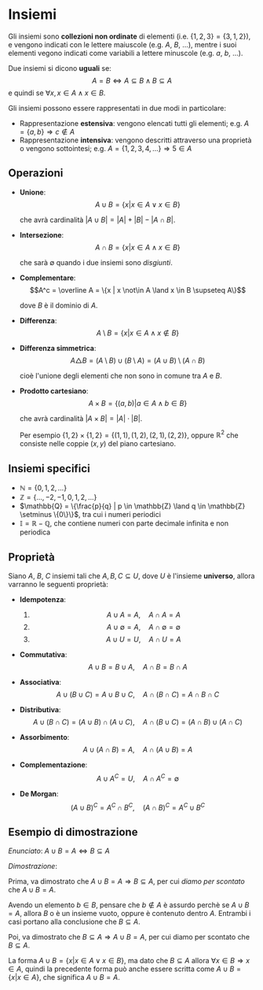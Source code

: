# Insiemi

Gli insiemi sono **collezioni non ordinate** di elementi (i.e. $\{1, 2, 3\} = \{3, 1, 2\}$), e vengono indicati con le lettere maiuscole (e.g. $A$, $B$, ...), mentre i suoi elementi vegono indicati come variabili a lettere minuscole (e.g. $a$, $b$, ...).

Due insiemi si dicono **uguali** se:
$$A = B \Leftrightarrow A \subseteq B \land B \subseteq A$$
e quindi se $\forall x, x \in A \land x \in B$.

Gli insiemi possono essere rappresentati in due modi in particolare:
- Rappresentazione **estensiva**: vengono elencati tutti gli elementi; e.g. $A = \{a, b\} \Rightarrow c \not\in A$
- Rappresentazione **intensiva**: vengono descritti attraverso una proprietà o vengono sottointesi; e.g. $A = \{1, 2, 3, 4, ...\} \Rightarrow 5 \in A$

## Operazioni

- **Unione**:
	$$A \cup B = \{x | x \in A \lor x \in B\}$$

	che avrà cardinalità $|A \cup B| = |A| + |B| - |A \cap B|$.

- **Intersezione**:
	$$A \cap B = \{x | x \in A \land x \in B\}$$

	che sarà $\emptyset$ quando i due insiemi sono _disgiunti_.

- **Complementare**:
	$$A^c = \overline A = \{x | x \not\in A \land x \in B \supseteq A\}$$

	dove $B$ è il dominio di $A$.

- **Differenza**:
	$$A \setminus B = \{x | x \in A \land x \not\in B\}$$

- **Differenza simmetrica**:
	$$A \triangle B = (A \setminus B) \cup (B \setminus A) = (A \cup B) \setminus (A \cap B)$$

	cioè l'unione degli elementi che non sono in comune tra $A$ e $B$.

- **Prodotto cartesiano**:
	$$A \times B = \{(a, b) | a \in A \land b \in B\}$$

	che avrà cardinalità $|A \times B| = |A| \cdot |B|$.

	Per esempio $\{1, 2\} \times \{1, 2\} = \{(1, 1), (1, 2), (2, 1), (2, 2)\}$, oppure $\mathbb{R}^2$ che consiste nelle coppie $(x, y)$ del piano cartesiano.

## Insiemi specifici

- $\mathbb{N} = \{0, 1, 2, ...\}$
- $\mathbb{Z} = \{..., -2, -1, 0, 1, 2, ...\}$
- $\mathbb{Q} = \{\frac{p}{q} | p \in \mathbb{Z} \land q \in \mathbb{Z} \setminus \{0\}\}$, tra cui i numeri periodici
- $\mathbb{I} = \mathbb{R} - \mathbb{Q}$, che contiene numeri con parte decimale infinita e non periodica

## Proprietà

Siano $A$, $B$, $C$ insiemi tali che $A, B, C \subseteq U$, dove $U$ è l'insieme **universo**, allora varranno le seguenti proprietà:

- **Idempotenza**:
	1. $$A \cup A = A, \hspace{1em} A \cap A = A$$
	2. $$A \cup \emptyset = A, \hspace{1em} A \cap \emptyset = \emptyset$$
	3. $$A \cup U = U, \hspace{1em} A \cap U = A$$

- **Commutativa**:
	$$A \cup B = B \cup A, \hspace{1em} A \cap B = B \cap A$$

- **Associativa**:
	$$A \cup (B \cup C) = A \cup B \cup C, \hspace{1em} A \cap (B \cap C) = A \cap B \cap C$$

- **Distributiva**:
	$$A \cup (B \cap C) = (A \cup B) \cap (A \cup C), \hspace{1em} A \cap (B \cup C) = (A \cap B) \cup (A \cap C)$$

- **Assorbimento**:
	$$A \cup (A \cap B) = A, \hspace{1em} A \cap (A \cup B) = A$$

- **Complementazione**:
	$$A \cup A^C = U, \hspace{1em} A \cap A^C = \emptyset$$

- **De Morgan**:
	$$(A \cup B)^C = A^C \cap B^C, \hspace{1em} (A \cap B)^C = A^C \cup B^C$$

## Esempio di dimostrazione

_Enunciato_: $A \cup B = A \Leftrightarrow B \subseteq A$

_Dimostrazione_:

Prima, va dimostrato che $A \cup B = A \Rightarrow B \subseteq A$, per cui _diamo per scontato_ che $A \cup B = A$.

Avendo un elemento $b \in B$, pensare che $b \not\in A$ è assurdo perchè se $A \cup B = A$, allora $B$ o è un insieme vuoto, oppure è contenuto dentro $A$. Entrambi i casi portano alla conclusione che $B \subseteq A$.

Poi, va dimostrato che $B \subseteq A \Rightarrow A \cup B = A$, per cui diamo per scontato che $B \subseteq A$.

La forma $A \cup B = \{x | x \in A \lor x \in B\}$, ma dato che $B \subseteq A$ allora $\forall x \in B \Rightarrow x \in A$, quindi la precedente forma può anche essere scritta come $A \cup B = \{x | x \in A\}$, che significa $A \cup B = A$.

